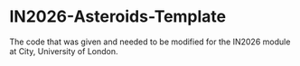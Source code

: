 # IN2026-Asteroids-Template
The code that was given and needed to be modified for the IN2026 module at City, University of London.
